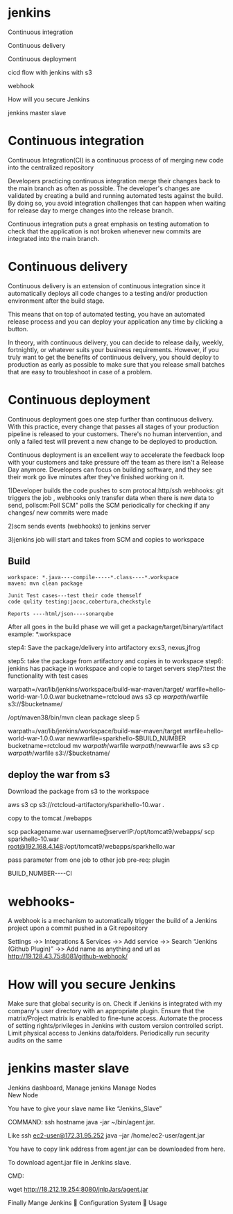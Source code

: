 # jenkins
Continuous integration

Continuous delivery

Continuous deployment

cicd flow with jenkins with s3

webhook

How will you secure Jenkins

jenkins master slave

Continuous integration
=======================
Continuous Integration(CI) is a continuous process of of merging new code into the centralized repository

Developers practicing continuous integration merge their changes back to the main branch as often 
as possible. The developer's changes are validated by creating a build and running
 automated tests against the build. By doing so, you avoid integration challenges 
 that can happen when waiting for release day to merge changes into the release branch.

Continuous integration puts a great emphasis on testing automation to check that the
 application is not broken whenever new commits are integrated into the main branch.

Continuous delivery
 ==============
Continuous delivery is an extension of continuous integration since it automatically deploys all code changes to a testing and/or production environment after the build stage. 

This means that on top of automated testing, you have an automated release process and you can deploy your application any time by clicking a button.

In theory, with continuous delivery, you can decide to release daily, weekly, fortnightly, or whatever suits your business requirements. However, if you truly want to get the benefits of continuous delivery, you should deploy to production as early as possible to make sure that you release small batches that are easy to troubleshoot in case of a problem.

Continuous deployment
=======================
Continuous deployment goes one step further than continuous delivery. With this practice, every change that passes all stages of your production pipeline is released to your customers. There's no human intervention, and only a failed test will prevent a new change to be deployed to production.

Continuous deployment is an excellent way to accelerate the feedback loop with your customers and take pressure off the team as there isn't a Release Day anymore. Developers can focus on building software, and they see their work go live minutes after they've finished working on it.



1)Developer builds the code pushes to scm
 protocal:http/ssh
 webhooks: git triggers the job , webhooks only transfer data when there is new data to send,
 pollscm:Poll SCM" polls the SCM periodically for checking if any changes/ new commits were made

2)scm sends events (webhooks) to jenkins server

3)jenkins job will start and takes from SCM and copies to workspace
  
  Build
  ------
    workspace: *.java----compile-----*.class----*.workspace
    maven: mvn clean package

    Junit Test cases---test their code themself
    code qulity testing:jacoc,cobertura,checkstyle

    Reports ----html/json----sonarqube
    
 After all goes in the build phase we will get a package/target/binary/artifact
 example: *.workspace

step4: Save the package/delivery into artifactory 
ex:s3, nexus,jfrog

step5: take the package from artifactory and copies in to workspace
step6: jenkins has package in workspace and copie to target servers
step7:test the functionality with test cases

warpath=/var/lib/jenkins/workspace/build-war-maven/target/
warfile=hello-world-war-1.0.0.war
bucketname=rctcloud
aws s3 cp $warpath/$warfile s3://$bucketname/



/opt/maven38/bin/mvn clean package 
sleep 5

warpath=/var/lib/jenkins/workspace/build-war-maven/target
warfile=hello-world-war-1.0.0.war
newwarfile=sparkhello-$BUILD_NUMBER
bucketname=rctcloud
mv $warpath/$warfile $warpath/$newwarfile
aws s3 cp $warpath/$warfile s3://$bucketname/


deploy the war from s3
-----------------------

Download the package from s3 to the workspace

aws s3 cp s3://rctcloud-artifactory/sparkhello-10.war .

copy to the tomcat /webapps

scp packagename.war  username@serverIP:/opt/tomcat9/webapps/
scp sparkhello-10.war root@192.168.4.148:/opt/tomcat9/webapps/sparkhello.war



pass parameter from one job to other job
pre-req: plugin

BUILD_NUMBER----CI



webhooks-
=========

A webhook is a mechanism to automatically trigger the build of a Jenkins project upon a commit pushed in a Git repository

Settings →> Integrations & Services →> Add service →> Search “Jenkins (Github Plugin)” →> Add name as anything and url as http://19.128.43.75:8081/github-webhook/


How will you secure Jenkins
====================

Make sure that global security is on.
Check if Jenkins is integrated with my company's user directory with an appropriate plugin.
Ensure that the matrix/Project matrix is enabled to fine-tune access.
Automate the process of setting rights/privileges in Jenkins with custom version controlled script.
Limit physical access to Jenkins data/folders.
Periodically run security audits on the same



jenkins master slave
==============
 Jenkins dashboard, 
 Manage jenkins 
 Manage Nodes 			
 New Node 

You have to give your slave name like “Jenkins_Slave”


COMMAND:   ssh hostname java -jar ~/bin/agent.jar.

Like 
ssh ec2-user@172.31.95.252 java –jar /home/ec2-user/agent.jar


 You have to copy link address from agent.jar can be downloaded from here.

To download agent.jar file in Jenkins slave. 

CMD:	

wget http://18.212.19.254:8080/jnlpJars/agent.jar

  Finally Mange Jenkins  Configuration System  Usage
